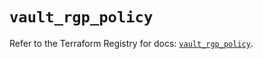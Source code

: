 # `vault_rgp_policy`

Refer to the Terraform Registry for docs: [`vault_rgp_policy`](https://registry.terraform.io/providers/hashicorp/vault/3.23.0/docs/resources/rgp_policy).
